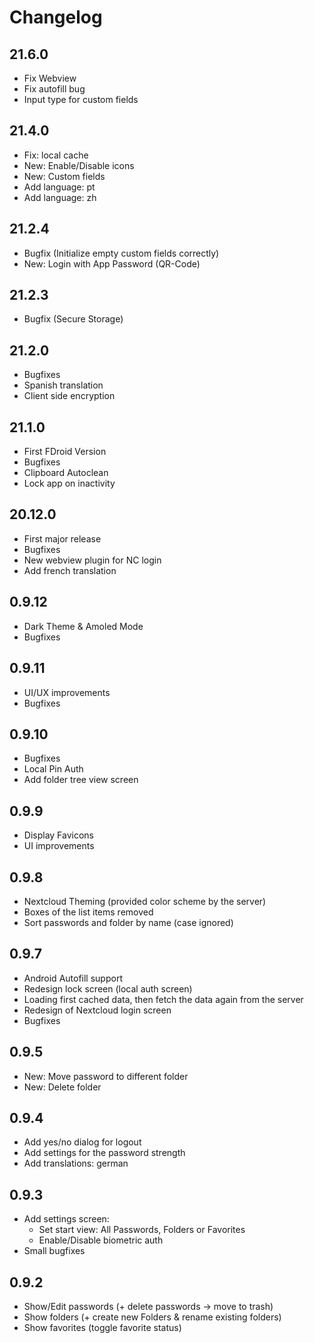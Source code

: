 # Changelog

## 21.6.0

- Fix Webview
- Fix autofill bug
- Input type for custom fields

## 21.4.0

- Fix: local cache
- New: Enable/Disable icons
- New: Custom fields
- Add language: pt
- Add language: zh

## 21.2.4

- Bugfix (Initialize empty custom fields correctly)
- New: Login with App Password (QR-Code)

## 21.2.3

- Bugfix (Secure Storage)

## 21.2.0

- Bugfixes
- Spanish translation
- Client side encryption

## 21.1.0

- First FDroid Version
- Bugfixes
- Clipboard Autoclean
- Lock app on inactivity

## 20.12.0

- First major release
- Bugfixes
- New webview plugin for NC login
- Add french translation

## 0.9.12

- Dark Theme & Amoled Mode
- Bugfixes

## 0.9.11

- UI/UX improvements
- Bugfixes

## 0.9.10

- Bugfixes
- Local Pin Auth
- Add folder tree view screen

## 0.9.9

- Display Favicons
- UI improvements

## 0.9.8

- Nextcloud Theming (provided color scheme by the server)
- Boxes of the list items removed
- Sort passwords and folder by name (case ignored)

## 0.9.7

- Android Autofill support
- Redesign lock screen (local auth screen)
- Loading first cached data, then fetch the data again from the server
- Redesign of Nextcloud login screen
- Bugfixes

## 0.9.5

- New: Move password to different folder
- New: Delete folder

## 0.9.4

- Add yes/no dialog for logout
- Add settings for the password strength
- Add translations: german

## 0.9.3

- Add settings screen:
    - Set start view: All Passwords, Folders or Favorites
    - Enable/Disable biometric auth
- Small bugfixes

## 0.9.2

- Show/Edit passwords (+ delete passwords -> move to trash)
- Show folders (+ create new Folders & rename existing folders)
- Show favorites (toggle favorite status)
